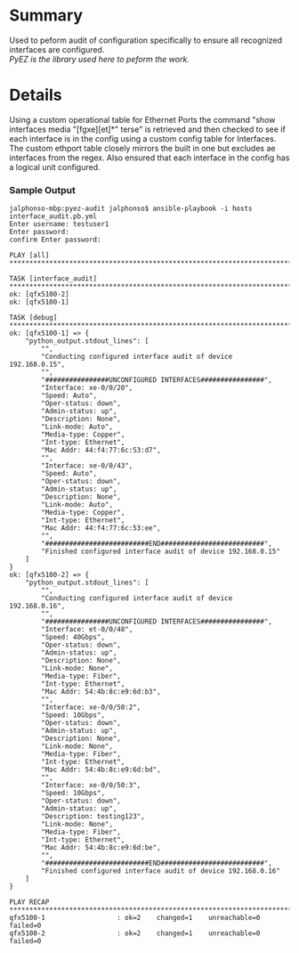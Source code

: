 # Summary
Used to peform audit of configuration specifically to ensure all recognized interfaces are configured.\
*PyEZ is the library used here to peform the work.*

# Details
Using a custom operational table for Ethernet Ports the command "show interfaces media "\[fgxe]\[et]\*" terse" is retrieved and then checked to see if each interface is in the config using a custom config table for Interfaces. The custom ethport table closely mirrors the built in one but excludes ae interfaces from the regex. Also ensured that each interface in the config has a logical unit configured.

### Sample Output

```
jalphonso-mbp:pyez-audit jalphonso$ ansible-playbook -i hosts interface_audit.pb.yml
Enter username: testuser1
Enter password:
confirm Enter password:

PLAY [all] ******************************************************************************************************************************************

TASK [interface_audit] *********************************************************************************************************
ok: [qfx5100-2]
ok: [qfx5100-1]

TASK [debug] ****************************************************************************************************************************************
ok: [qfx5100-1] => {
    "python_output.stdout_lines": [
        "",
        "Conducting configured interface audit of device 192.168.0.15",
        "",
        "################UNCONFIGURED INTERFACES################",
        "Interface: xe-0/0/20",
        "Speed: Auto",
        "Oper-status: down",
        "Admin-status: up",
        "Description: None",
        "Link-mode: Auto",
        "Media-type: Copper",
        "Int-type: Ethernet",
        "Mac Addr: 44:f4:77:6c:53:d7",
        "",
        "Interface: xe-0/0/43",
        "Speed: Auto",
        "Oper-status: down",
        "Admin-status: up",
        "Description: None",
        "Link-mode: Auto",
        "Media-type: Copper",
        "Int-type: Ethernet",
        "Mac Addr: 44:f4:77:6c:53:ee",
        "",
        "##########################END##########################",
        "Finished configured interface audit of device 192.168.0.15"
    ]
}
ok: [qfx5100-2] => {
    "python_output.stdout_lines": [
        "",
        "Conducting configured interface audit of device 192.168.0.16",
        "",
        "################UNCONFIGURED INTERFACES################",
        "Interface: et-0/0/48",
        "Speed: 40Gbps",
        "Oper-status: down",
        "Admin-status: up",
        "Description: None",
        "Link-mode: None",
        "Media-type: Fiber",
        "Int-type: Ethernet",
        "Mac Addr: 54:4b:8c:e9:6d:b3",
        "",
        "Interface: xe-0/0/50:2",
        "Speed: 10Gbps",
        "Oper-status: down",
        "Admin-status: up",
        "Description: None",
        "Link-mode: None",
        "Media-type: Fiber",
        "Int-type: Ethernet",
        "Mac Addr: 54:4b:8c:e9:6d:bd",
        "",
        "Interface: xe-0/0/50:3",
        "Speed: 10Gbps",
        "Oper-status: down",
        "Admin-status: up",
        "Description: testing123",
        "Link-mode: None",
        "Media-type: Fiber",
        "Int-type: Ethernet",
        "Mac Addr: 54:4b:8c:e9:6d:be",
        "",
        "##########################END##########################",
        "Finished configured interface audit of device 192.168.0.16"
    ]
}

PLAY RECAP ******************************************************************************************************************************************
qfx5100-1                  : ok=2    changed=1    unreachable=0    failed=0
qfx5100-2                  : ok=2    changed=1    unreachable=0    failed=0
```
